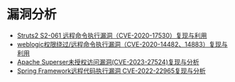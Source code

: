 # 漏洞分析

+ [Struts2 S2-061 远程命令执行漏洞（CVE-2020-17530）复现与利用](CVE/CVE-1/CVE1.md)
+ [weblogic权限绕过/远程命令执行漏洞（CVE-2020-14482、14883）复现与利用](CVE/CVE-2/CVE2.md)
+ [Apache Superser未授权访问漏洞(CVE-2023-27524)复现与分析](CVE/CVE-3/CVE3.md)
+ [Spring Framework远程代码执行漏洞 CVE-2022-22965复现与分析](CVE/CVE-4/CVE4.md)